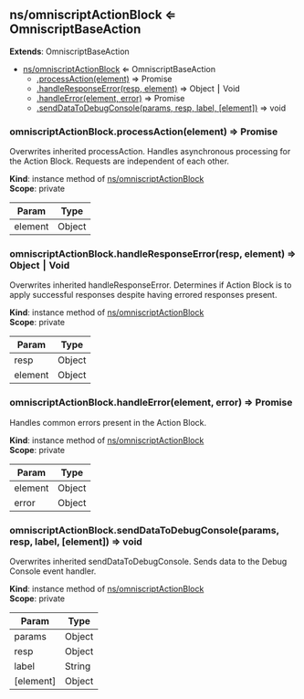 ## ns/omniscriptActionBlock ⇐ OmniscriptBaseAction

**Extends**: OmniscriptBaseAction

- [ns/omniscriptActionBlock](#markdown-header-nsomniscriptactionblock-omniscriptbaseaction) ⇐ OmniscriptBaseAction
  - [.processAction(element)](#markdown-header-omniscriptactionblockprocessactionelement-promise) ⇒ Promise
  - [.handleResponseError(resp, element)](#markdown-header-omniscriptactionblockhandleresponseerrorresp-element-objectvoid) ⇒ Object ⎮ Void
  - [.handleError(element, error)](#markdown-header-omniscriptactionblockhandleerrorelement-error-promise) ⇒ Promise
  - [.sendDataToDebugConsole(params, resp, label, [element])](#markdown-header-omniscriptactionblocksenddatatodebugconsoleparams-resp-label-element-void) ⇒ void

### omniscriptActionBlock.processAction(element) ⇒ Promise

Overwrites inherited processAction. Handles asynchronous processing for the Action Block. Requests
are independent of each other.

**Kind**: instance method of [ns/omniscriptActionBlock](#markdown-header-nsomniscriptactionblock-omniscriptbaseaction)  
**Scope**: private

| Param   | Type   |
| ------- | ------ |
| element | Object |

### omniscriptActionBlock.handleResponseError(resp, element) ⇒ Object ⎮ Void

Overwrites inherited handleResponseError. Determines if Action Block is to apply successful
responses despite having errored responses present.

**Kind**: instance method of [ns/omniscriptActionBlock](#markdown-header-nsomniscriptactionblock-omniscriptbaseaction)  
**Scope**: private

| Param   | Type   |
| ------- | ------ |
| resp    | Object |
| element | Object |

### omniscriptActionBlock.handleError(element, error) ⇒ Promise

Handles common errors present in the Action Block.

**Kind**: instance method of [ns/omniscriptActionBlock](#markdown-header-nsomniscriptactionblock-omniscriptbaseaction)  
**Scope**: private

| Param   | Type   |
| ------- | ------ |
| element | Object |
| error   | Object |

### omniscriptActionBlock.sendDataToDebugConsole(params, resp, label, [element]) ⇒ void

Overwrites inherited sendDataToDebugConsole. Sends data to the Debug Console event handler.

**Kind**: instance method of [ns/omniscriptActionBlock](#markdown-header-nsomniscriptactionblock-omniscriptbaseaction)  
**Scope**: private

| Param     | Type   |
| --------- | ------ |
| params    | Object |
| resp      | Object |
| label     | String |
| [element] | Object |
